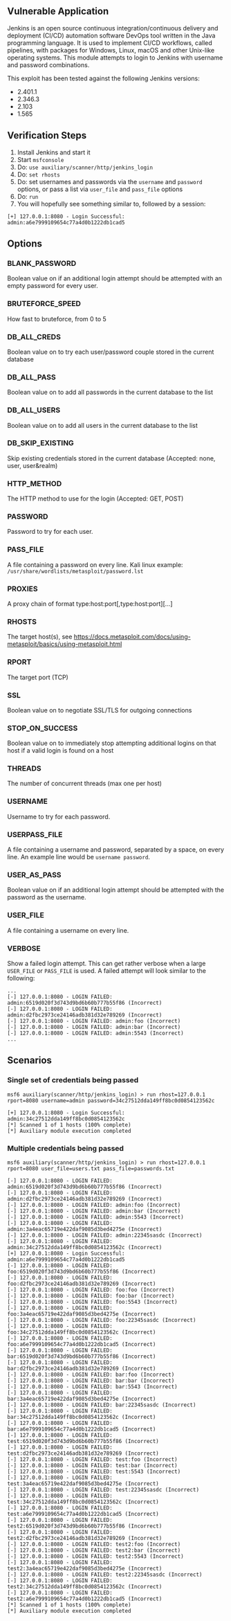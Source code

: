 ## Vulnerable Application

Jenkins is an open source continuous integration/continuous delivery and deployment (CI/CD) automation software DevOps 
tool written in the Java programming language. It is used to implement CI/CD workflows, called pipelines, with packages 
for Windows, Linux, macOS and other Unix-like operating systems. This module attempts to login to Jenkins with username 
and password combinations.

This exploit has been tested against the following Jenkins versions:
* 2.401.1
* 2.346.3
* 2.103
* 1.565

## Verification Steps

1. Install Jenkins and start it
2. Start `msfconsole`
3. Do: `use auxiliary/scanner/http/jenkins_login`
4. Do: `set rhosts`
5. Do: set usernames and passwords via the `username` and `password` options, or pass a list via `user_file` and `pass_file` options
5. Do: `run`
6. You will hopefully see something similar to, followed by a session:

```
[+] 127.0.0.1:8080 - Login Successful: admin:a6e7999109654c77a4d0b1222db1cad5
```

## Options

### BLANK_PASSWORD

Boolean value on if an additional login attempt should be attempted with an empty password for every user.

### BRUTEFORCE_SPEED

How fast to bruteforce, from 0 to 5

### DB_ALL_CREDS

Boolean value on to try each user/password couple stored in the current database

### DB_ALL_PASS

Boolean value on to add all passwords in the current database to the list

### DB_ALL_USERS

Boolean value on to add all users in the current database to the list

### DB_SKIP_EXISTING

Skip existing credentials stored in the current database (Accepted: none, user, user&realm)

### HTTP_METHOD

The HTTP method to use for the login (Accepted: GET, POST)

### PASSWORD

Password to try for each user.

### PASS_FILE

A file containing a password on every line. Kali linux example: `/usr/share/wordlists/metasploit/password.lst`

### PROXIES

A proxy chain of format type:host:port[,type:host:port][...]

### RHOSTS

The target host(s), see https://docs.metasploit.com/docs/using-metasploit/basics/using-metasploit.html

### RPORT

The target port (TCP)

### SSL

Boolean value on to negotiate SSL/TLS for outgoing connections

### STOP_ON_SUCCESS

Boolean value on to immediately stop attempting additional logins on that host if a valid login is found on a host

### THREADS

The number of concurrent threads (max one per host)

### USERNAME

Username to try for each password.

### USERPASS_FILE

A file containing a username and password, separated by a space, on every line. An example line would be `username
password`.

### USER_AS_PASS

Boolean value on if an additional login attempt should be attempted with the password as the username.

### USER_FILE

A file containing a username on every line.

### VERBOSE

Show a failed login attempt. This can get rather verbose when a large `USER_FILE` or `PASS_FILE` is used. A failed
attempt will look similar to the following:

```
...
[-] 127.0.0.1:8080 - LOGIN FAILED: admin:6519d020f3d743d9bd6b60b777b55f86 (Incorrect)
[-] 127.0.0.1:8080 - LOGIN FAILED: admin:d2fbc2973ce24146adb381d32e789269 (Incorrect)
[-] 127.0.0.1:8080 - LOGIN FAILED: admin:foo (Incorrect)
[-] 127.0.0.1:8080 - LOGIN FAILED: admin:bar (Incorrect)
[-] 127.0.0.1:8080 - LOGIN FAILED: admin:5543 (Incorrect)
...
```

## Scenarios

### Single set of credentials being passed

```
msf6 auxiliary(scanner/http/jenkins_login) > run rhost=127.0.0.1 rport=8080 username=admin password=34c27512dda149ff8bc0d0854123562c

[+] 127.0.0.1:8080 - Login Successful: admin:34c27512dda149ff8bc0d0854123562c
[*] Scanned 1 of 1 hosts (100% complete)
[*] Auxiliary module execution completed
```

### Multiple credentials being passed

```
msf6 auxiliary(scanner/http/jenkins_login) > run rhost=127.0.0.1 rport=8080 user_file=users.txt pass_file=passwords.txt

[-] 127.0.0.1:8080 - LOGIN FAILED: admin:6519d020f3d743d9bd6b60b777b55f86 (Incorrect)
[-] 127.0.0.1:8080 - LOGIN FAILED: admin:d2fbc2973ce24146adb381d32e789269 (Incorrect)
[-] 127.0.0.1:8080 - LOGIN FAILED: admin:foo (Incorrect)
[-] 127.0.0.1:8080 - LOGIN FAILED: admin:bar (Incorrect)
[-] 127.0.0.1:8080 - LOGIN FAILED: admin:5543 (Incorrect)
[-] 127.0.0.1:8080 - LOGIN FAILED: admin:3a4eac65719e422daf9085d3bed4275e (Incorrect)
[-] 127.0.0.1:8080 - LOGIN FAILED: admin:22345sasdc (Incorrect)
[-] 127.0.0.1:8080 - LOGIN FAILED: admin:34c27512dda149ff8bc0d0854123562c (Incorrect)
[+] 127.0.0.1:8080 - Login Successful: admin:a6e7999109654c77a4d0b1222db1cad5
[-] 127.0.0.1:8080 - LOGIN FAILED: foo:6519d020f3d743d9bd6b60b777b55f86 (Incorrect)
[-] 127.0.0.1:8080 - LOGIN FAILED: foo:d2fbc2973ce24146adb381d32e789269 (Incorrect)
[-] 127.0.0.1:8080 - LOGIN FAILED: foo:foo (Incorrect)
[-] 127.0.0.1:8080 - LOGIN FAILED: foo:bar (Incorrect)
[-] 127.0.0.1:8080 - LOGIN FAILED: foo:5543 (Incorrect)
[-] 127.0.0.1:8080 - LOGIN FAILED: foo:3a4eac65719e422daf9085d3bed4275e (Incorrect)
[-] 127.0.0.1:8080 - LOGIN FAILED: foo:22345sasdc (Incorrect)
[-] 127.0.0.1:8080 - LOGIN FAILED: foo:34c27512dda149ff8bc0d0854123562c (Incorrect)
[-] 127.0.0.1:8080 - LOGIN FAILED: foo:a6e7999109654c77a4d0b1222db1cad5 (Incorrect)
[-] 127.0.0.1:8080 - LOGIN FAILED: bar:6519d020f3d743d9bd6b60b777b55f86 (Incorrect)
[-] 127.0.0.1:8080 - LOGIN FAILED: bar:d2fbc2973ce24146adb381d32e789269 (Incorrect)
[-] 127.0.0.1:8080 - LOGIN FAILED: bar:foo (Incorrect)
[-] 127.0.0.1:8080 - LOGIN FAILED: bar:bar (Incorrect)
[-] 127.0.0.1:8080 - LOGIN FAILED: bar:5543 (Incorrect)
[-] 127.0.0.1:8080 - LOGIN FAILED: bar:3a4eac65719e422daf9085d3bed4275e (Incorrect)
[-] 127.0.0.1:8080 - LOGIN FAILED: bar:22345sasdc (Incorrect)
[-] 127.0.0.1:8080 - LOGIN FAILED: bar:34c27512dda149ff8bc0d0854123562c (Incorrect)
[-] 127.0.0.1:8080 - LOGIN FAILED: bar:a6e7999109654c77a4d0b1222db1cad5 (Incorrect)
[-] 127.0.0.1:8080 - LOGIN FAILED: test:6519d020f3d743d9bd6b60b777b55f86 (Incorrect)
[-] 127.0.0.1:8080 - LOGIN FAILED: test:d2fbc2973ce24146adb381d32e789269 (Incorrect)
[-] 127.0.0.1:8080 - LOGIN FAILED: test:foo (Incorrect)
[-] 127.0.0.1:8080 - LOGIN FAILED: test:bar (Incorrect)
[-] 127.0.0.1:8080 - LOGIN FAILED: test:5543 (Incorrect)
[-] 127.0.0.1:8080 - LOGIN FAILED: test:3a4eac65719e422daf9085d3bed4275e (Incorrect)
[-] 127.0.0.1:8080 - LOGIN FAILED: test:22345sasdc (Incorrect)
[-] 127.0.0.1:8080 - LOGIN FAILED: test:34c27512dda149ff8bc0d0854123562c (Incorrect)
[-] 127.0.0.1:8080 - LOGIN FAILED: test:a6e7999109654c77a4d0b1222db1cad5 (Incorrect)
[-] 127.0.0.1:8080 - LOGIN FAILED: test2:6519d020f3d743d9bd6b60b777b55f86 (Incorrect)
[-] 127.0.0.1:8080 - LOGIN FAILED: test2:d2fbc2973ce24146adb381d32e789269 (Incorrect)
[-] 127.0.0.1:8080 - LOGIN FAILED: test2:foo (Incorrect)
[-] 127.0.0.1:8080 - LOGIN FAILED: test2:bar (Incorrect)
[-] 127.0.0.1:8080 - LOGIN FAILED: test2:5543 (Incorrect)
[-] 127.0.0.1:8080 - LOGIN FAILED: test2:3a4eac65719e422daf9085d3bed4275e (Incorrect)
[-] 127.0.0.1:8080 - LOGIN FAILED: test2:22345sasdc (Incorrect)
[-] 127.0.0.1:8080 - LOGIN FAILED: test2:34c27512dda149ff8bc0d0854123562c (Incorrect)
[-] 127.0.0.1:8080 - LOGIN FAILED: test2:a6e7999109654c77a4d0b1222db1cad5 (Incorrect)
[*] Scanned 1 of 1 hosts (100% complete)
[*] Auxiliary module execution completed
```
